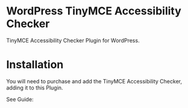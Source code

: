 # WordPress TinyMCE Accessibility Checker
TinyMCE Accessibility Checker Plugin for WordPress.  

# Installation
You will need to purchase and add the TinyMCE Accessibility Checker, adding it to this Plugin.

See Guide: 